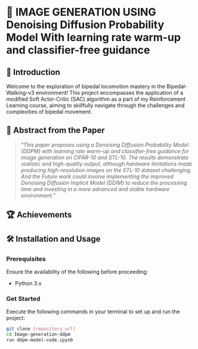 # 🤖 IMAGE GENERATION USING Denoising Diffusion Probability Model With learning rate warm-up and classifier-free guidance

## 🚀 Introduction

Welcome to the exploration of bipedal locomotion mastery in the Bipedal-Walking-v3 environment! This project encompasses the application of a modified Soft Actor-Critic (SAC) algorithm as a part of my Reinforcement Learning course, aiming to skillfully navigate through the challenges and complexities of bipedal movement.

## 📜 Abstract from the Paper

> _"This paper proposes using a Denoising Diffusion Probability Model (DDPM) with learning rate warm-up and classifier-free guidance for image generation on CIFAR-10 and STL-10. The results demonstrate realistic and high-quality output, although hardware limitations made producing high-resolution images on the STL-10 dataset challenging. And the Future work could involve implementing the improved Denoising Diffusion Implicit Model (DDIM) to reduce the processing time and investing in a more advanced and stable hardware environment."_ 

## 🏆 Achievements 


## 🛠 Installation and Usage

### Prerequisites
Ensure the availability of the following before proceeding:

- Python 3.x

### Get Started
Execute the following commands in your terminal to set up and run the project:

```bash
git clone [repository_url]
cd Image-generation-ddpm
run ddpm-model-code.ipynb
